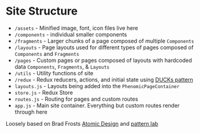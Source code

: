 # Site Structure

- `/assets` - Minified image, font, icon files live here
- `/components` - individual smaller components
- `/fragments` - Larger chunks of a page composed of multiple `Components`
- `/layouts` - Page layouts used for different types of pages composed of `Components` and `Fragments`
- `/pages` - Custom pages or pages composed of layouts with hardcoded data `Components`, `Fragments`, & `Layouts`
- `/utils` - Utility functions of site
- `/redux` - Redux reducers, actions, and initial state using [DUCKs pattern](https://github.com/erikras/ducks-modular-redux)
- `layouts.js` - Layouts being added into the `PhenomicPageContainer`
- `store.js` - Redux Store
- `routes.js` -  Routing for pages and custom routes
- `app.js` - Main site container. Everything but custom routes render through here

Loosely based on Brad Frosts [Atomic Design](http://bradfrost.com/blog/post/atomic-web-design/) and [pattern lab](http://demo.patternlab.io/)
